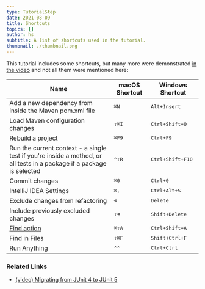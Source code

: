 ```yaml
---
type: TutorialStep
date: 2021-08-09
title: Shortcuts
topics: []
author: hs
subtitle: A list of shortcuts used in the tutorial.
thumbnail: ./thumbnail.png
---
```


This tutorial includes some shortcuts, but many more were demonstrated [in the video](https://youtu.be/F8UTTTDtbH0) and not all them were mentioned here:

| Name                                                                                                                  | macOS Shortcut | Windows Shortcut          |
| --------------------------------------------------------------------------------------------------------------------- | -------------- | ------------------------- |
| Add a new dependency from inside the Maven pom.xml file                                                               | <kbd>⌘N</kbd>  | <kbd>Alt+Insert</kbd>     |
| Load Maven configuration changes                                                                                      | <kbd>⇧⌘I</kbd> | <kbd>Ctrl+Shift+O</kbd>   |
| Rebuild a project                                                                                                     | <kbd>⌘F9</kbd> | <kbd>Ctrl+F9</kbd>        |
| Run the current context - a single test if you're inside a method, or all tests in a package if a package is selected | <kbd>⌃⇧R</kbd> | <kbd>Ctrl+Shift+F10</kbd> |
| Commit changes                                                                                                        | <kbd>⌘0</kbd>  | <kbd>Ctrl+0</kbd>         |
| IntelliJ IDEA Settings                                                                                                | <kbd>⌘,</kbd>  | <kbd>Ctrl+Alt+S</kbd>     |
| Exclude changes from refactoring                                                                                      | <kbd>⌫</kbd>   | <kbd>Delete</kbd>         |
| Include previously excluded changes                                                                                   | <kbd>⇧⌫</kbd>  | <kbd>Shift+Delete</kbd>   |
| [Find action](https://www.jetbrains.com/help/idea/working-with-source-code.html#99e55be9)                             | <kbd>⌘⇧A</kbd> | <kbd>Ctrl+Shift+A</kbd>   |
| Find in Files                                                                                                         | <kbd>⇧⌘F</kbd> | <kbd>Shift+Ctrl+F</kbd>   |
| Run Anything                                                                                                          | <kbd>⌃⌃</kbd>  | <kbd>Ctrl+Ctrl</kbd>      |

### Related Links

- [(video) Migrating from JUnit 4 to JUnit 5](https://www.youtube.com/watch?v=F8UTTTDtbH0)
